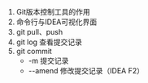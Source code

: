 1. Git版本控制工具的作用
2. 命令行与IDEA可视化界面
3. git pull、push
4. git log 查看提交记录
5. git commit
   - -m 提交记录
   - --amend 修改提交记录（IDEA F2）